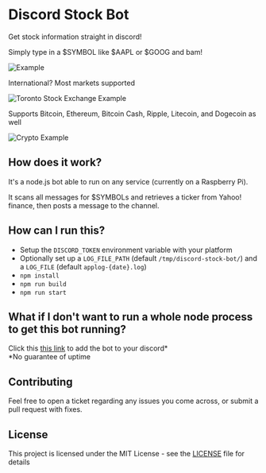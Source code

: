 # Discord Stock Bot

Get stock information straight in discord! 

Simply type in a $SYMBOL like $AAPL or $GOOG and bam!

![Example](https://i.imgur.com/C2z8tZS.png)

International? Most markets supported

![Toronto Stock Exchange Example](https://i.imgur.com/8CzOZqB.png)

Supports Bitcoin, Ethereum, Bitcoin Cash, Ripple, Litecoin, and Dogecoin as well

![Crypto Example](https://i.imgur.com/AFZyhDl.png)

## How does it work?

It's a node.js bot able to run on any service (currently on a Raspberry Pi).

It scans all messages for $SYMBOLs and retrieves a ticker from Yahoo! finance, then posts a message to the channel.

## How can I run this?

 - Setup the `DISCORD_TOKEN` environment variable with your platform
 - Optionally set up a `LOG_FILE_PATH` (default `/tmp/discord-stock-bot/`) and a `LOG_FILE` (default `applog-{date}.log`)
 - `npm install`
 - `npm run build`
 - `npm run start`

## What if I don't want to run a whole node process to get this bot running? 
Click this [this link](https://discordapp.com/oauth2/authorize?&client_id=380167669120237569&scope=bot&permissions=0) to add the bot to your discord*  
*No guarantee of uptime

## Contributing

Feel free to open a ticket regarding any issues you come across, or submit a pull request with fixes.

## License

This project is licensed under the MIT License - see the [LICENSE](LICENSE) file for details
